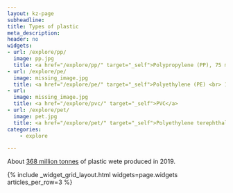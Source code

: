```yaml
---
layout: kz-page
subheadline:
title: Types of plastic
meta_description:
header: no
widgets:
- url: /explore/pp/
  image: pp.jpg
  title: <a href="/explore/pp/" target="_self">Polypropylene (PP), 75 million tonnes</a>
- url: /explore/pe/
  image: missing_image.jpg
  title: <a href="/explore/pe/" target="_self">Polyethylene (PE) <br> 103 million tonnes</a>
- url: 
  image: missing_image.jpg
  title: <a href="/explore/pvc/" target="_self">PVC</a>
- url: /explore/pet/
  image: pet.jpg
  title: <a href="/explore/pet/" target="_self">Polyethylene terephthalate (PET), 30-45 million tonnes</a>
categories:
    - explore

---
```


About [368 million tonnes][1] of plastic wete produced in 2019. 

{% include _widget_grid_layout.html widgets=page.widgets articles_per_row=3 %}

[1]: https://www.plasticseurope.org/en/resources/publications/4312-plastics-facts-2020
